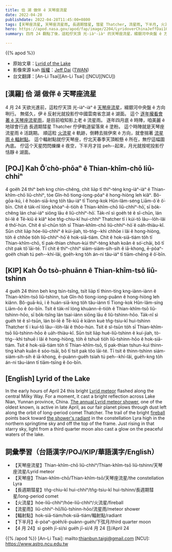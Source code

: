 ```yaml
---
title: 佮 湖 做伴 ê 天琴座流星
date: 2022-04-28
publishdate: 2022-04-28T11:45:00+0800
tags: [天琴座流星, 天琴座流星雨, 長週期彗星, 彗星 Thatcher, 流星雨, 下半月, 火流星]
hero: https://apod.nasa.gov/apod/fap/image/2204/LyridoverChinaJeffDai1024.jpg
summary: 四月 24 翻點了後，這粒佇天頂 光-iàⁿ-iàⁿ 的天琴座流星，綴銀河中央盤 ê 方向咧行。

---
```

{{% apod %}}

- 原始文章：[Lyrid of the Lake](https://apod.nasa.gov/apod/ap220428.html)
- 影像來源 kah [版權][copyright]：[Jeff Dai](http://www.twanight.org/Dai) ([TWAN](http://www.twanight.org/))
- 台文翻譯：[An-Li Tsai][An-Li Tsai] ([NCU][NCU])

## [漢羅] 佮 湖 做伴 ê 天琴座流星
4 月 24 天欲光進前，這粒佇天頂 光-iàⁿ-iàⁿ ê [天琴座流星][Lyrid meteor]，綴銀河中央盤 ê 方向咧行。
無偌久，伊 ê 反射光就投影佇中國雲南省念湖 ê 湖面。
這个 [逐年攏看會著 ê 天琴座流星雨][The annual Lyrid meteor shower]，是目前咱知影上老 ê 流星雨。
逐年四月底 ê 時陣，咱美麗 ê 地球會行過 長週期彗星 Thatcher 佇伊軌道留落來 ê 塗粉。
這个時陣就是天琴座流星雨 ê 活跳期。
順這粒 [火流星][fireball t] ê 軌跡，倒轉去揣伊來 ê 方向，就會揣著 [流星雨 ê 輻射點][the shower's radiant]。
這个輻射點就佇天琴座，佇北天春季天頂較懸 ê 所在，無佇這幅圖內底。
佇這个天星閃閃爍爍 ê 夜空，下半月才拄 peh--起來，月光就按呢投影佇恬靜 ê 湖面。

## [POJ] Kah Ô͘ chò-phōaⁿ ê Thian-khîm-chō liû-chhiⁿ
4 goe̍h 24 thiⁿ beh kng chìn-chêng, chi̍t lia̍p tī thiⁿ-téng kng-iàⁿ-iàⁿ ê Thian-khîm-chō liû-chhiⁿ, tòe Gîn-hô tiong-iong-pôaⁿ ê hong-hiòng leh kiâⁿ.
Bô-gōa-kú, i ê hoán-siā-kng to̍h tâu-iáⁿ tī Tiong-kok Hûn-lâm-séng Liām-ô͘ ê ô͘-bīn.
Chit ê ta̍k-nî lóng khòaⁿ-ē-tio̍h ê Thian-khîm-chō liû-chhiⁿ-hō͘, sī bo̍k-chêng lán chai-iáⁿ siōng lāu ê liû-chhiⁿ-hō͘.
Ta̍k-nî sì goe̍h té ê sî-chūn, lán bí-lē ê Tē-kiû ē kiâⁿ kòe tn̂g-chiu-kî hui-chhiⁿ Thatcher tī i kúi-tō lâu--lo̍h-lâi ê thô͘-hún.
Chit ê sî-chūn to̍h sī Thian-khîm-chō liû-chhiⁿ-hō͘ ê oa̍h-thiàu-kî.
Sūn chit lia̍p hóe-liû-chhiⁿ ê kúi-jiah, tò-tńg--khì chhōe i lâi ê hong-hiòng, to̍h ē chhōe tio̍h liû-chhiⁿ-hō͘ ê hok-siā-tiám.
Chit ê hok-siā-tiám to̍h tī Thian-khîm-chō, tī pak-thian chhun-kùi thiⁿ-téng khah koân ê só͘-chāi, bô tī chit pak tô͘ lāi-té.
Tī chit ê thiⁿ-chhiⁿ siám-siám-sih-sih ê iā-khong, ē-pòaⁿ-goe̍h chiah tú peh--khí-lâi, goe̍h-kng to̍h án-ni tâu-iáⁿ tī tiām-chēng ê ô͘-bīn.

## [KIP] Kah Ôo tsò-phuānn ê Thian-khîm-tsō liû-tshinn
4 gue̍h 24 thinn beh kng tsìn-tsîng, tsi̍t lia̍p tī thinn-tíng kng-iànn-iànn ê Thian-khîm-tsō liû-tshinn, tuè Gîn-hô tiong-iong-puânn ê hong-hiòng leh kiânn.
Bô-guā-kú, i ê huán-siā-kng to̍h tâu-iánn tī Tiong-kok Hûn-lâm-síng Liām-ôo ê ôo-bīn.
Tsit ê ta̍k-nî lóng khuànn-ē-tio̍h ê Thian-khîm-tsō liû-tshinn-hōo, sī bo̍k-tsîng lán tsai-iánn siōng lāu ê liû-tshinn-hōo.
Ta̍k-nî sì gue̍h té ê sî-tsūn, lán bí-lē ê Tē-kiû ē kiânn kuè tn̂g-tsiu-kî hui-tshinn Thatcher tī i kuí-tō lâu--lo̍h-lâi ê thôo-hún.
Tsit ê sî-tsūn to̍h sī Thian-khîm-tsō liû-tshinn-hōo ê ua̍h-thiàu-kî.
Sūn tsit lia̍p hué-liû-tshinn ê kuí-jiah, tò-tńg--khì tshuē i lâi ê hong-hiòng, to̍h ē tshuē tio̍h liû-tshinn-hōo ê hok-siā-tiám.
Tsit ê hok-siā-tiám to̍h tī Thian-khîm-tsō, tī pak-thian tshun-kuì thinn-tíng khah kuân ê sóo-tsāi, bô tī tsit pak tôo lāi-té.
Tī tsit ê thinn-tshinn siám-siám-sih-sih ê iā-khong, ē-puànn-gue̍h tsiah tú peh--khí-lâi, gue̍h-kng to̍h án-ni tâu-iánn tī tiām-tsīng ê ôo-bīn.

## [English] Lyrid of the Lake
In the early hours of April 24 this bright [Lyrid meteor][Lyrid meteor] flashed along the central Milky Way.
For a moment, it cast a bright reflection across Lake Nian, Yunnan province, China.
[The annual Lyrid meteor shower][The annual Lyrid meteor shower], one of the oldest known, is active in late April, as our fair planet plows through dust left along the orbit of long-period comet Thatcher.
The trail of the bright [fireball][fireball e] points back toward [the shower's radiant][the shower's radiant] in the constellation Lyra high in the northern springtime sky and off the top of the frame.
Just rising in that starry sky, light from a third quarter moon also cast a glow on the peaceful waters of the lake.

## 詞彙學習（台語漢字/POJ/KIP/華語漢字/English）
- 【天琴座流星】Thian-khîm-chō liû-chhiⁿ/Thian-khîm-tsō liû-tshinn/天琴座流星/Lyrid meteor
- 【天琴座】Thian-khîm-chō/Thian-khîm-tsō/天琴座流星/the constellation Lyra
- 【長週期彗星】tn̂g-chiu-kî hui-chhiⁿ/tn̂g-tsiu-kî hui-tshinn/長週期彗星/long-period comet
- 【火流星】hóe-liû-chhiⁿ/hóe-liû-chhiⁿ/火流星/fireball
- 【流星雨】liû-chhiⁿ-hō͘/liû-tshinn-hōo/流星雨/meteor shower
- 【輻射點】hok-siā-tiám/hok-siā-tiám/輻射點/radiant
- 【下半月】ē-pòaⁿ-goe̍h/ē-puànn-gue̍h/下弦月/third quarter moon
- 【4 月 24】sì goe̍h jī-sì/sì gue̍h jī-sì/4 月 24 日/April 24


{{% /apod %}}
[An-Li Tsai]: mailto:thianbun.taigi@gmail.com
[NCU]: https://www.astro.ncu.edu.tw

[copyright]: https://apod.nasa.gov/apod/fap/lib/about_apod.html#srapply

[Lyrid meteor]:https://earthsky.org/astronomy-essentials/everything-you-need-to-know-lyrid-meteor-shower/
[The annual Lyrid meteor shower]:https://solarsystem.nasa.gov/asteroids-comets-and-meteors/meteors-and-meteorites/lyrids/in-depth/
[fireball e]:https://apod.nasa.gov/apod/ap211012.html
[fireball t]:https://apod.tw/daily/20211012/
[the shower's radiant]:https://apod.nasa.gov/apod/ap200512.html
